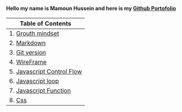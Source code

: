#### Hello my name is Mamoun Hussein and here is my  [Github Portofolio](https://github.com/mamoon100)

|Table of Contents|
|------|
|1. [Grouth mindset](Grouth.md)|
|2. [Markdown](markdown.md)|
|3. [Git version](git.md)|
|4. [WireFrame](wireframe.md)|
|5. [Javascript Control Flow](javascript.md)|
|6. [Javascript loop](loop.md)|
|7. [Javascript Function](function.md)|
|8. [Css](Css.md)|
